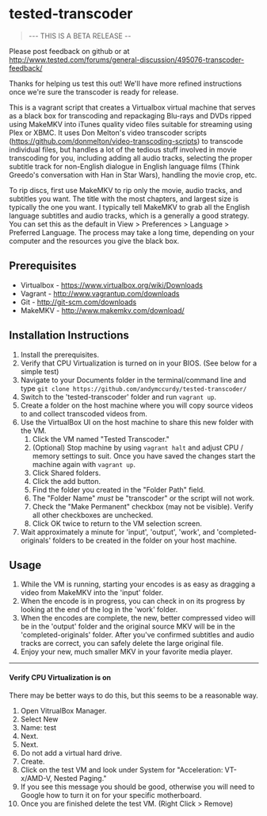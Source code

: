 # tested-transcoder
> --- THIS IS A BETA RELEASE --

Please post feedback on github or at http://www.tested.com/forums/general-discussion/495076-transcoder-feedback/

Thanks for helping us test this out! We'll have more refined instructions once we're sure the transcoder is ready for release.

This is a vagrant script that creates a Virtualbox virtual machine that serves as a black box for transcoding and repackaging Blu-rays and DVDs ripped using MakeMKV into iTunes quality video files suitable for streaming using Plex or XBMC. It uses Don Melton's video transcoder scripts (https://github.com/donmelton/video-transcoding-scripts) to transcode individual files, but handles a lot of the tedious stuff involved in movie transcoding for you, including adding all audio tracks, selecting the proper subtitle track for non-English dialogue in English language films (Think Greedo's conversation with Han in Star Wars), handling the movie crop, etc. 

To rip discs, first use MakeMKV to rip only the movie, audio tracks, and subtitles you want. The title with the most chapters, and largest size is typically the one you want. I typically tell MakeMKV to grab all the English language subtitles and audio tracks, which is a generally a good strategy. You can set this as the default in View > Preferences > Language > Preferred Language. The process may take a long time, depending on your computer and the resources you give the black box.

## Prerequisites

* Virtualbox - https://www.virtualbox.org/wiki/Downloads
* Vagrant - http://www.vagrantup.com/downloads
* Git - http://git-scm.com/downloads
* MakeMKV - http://www.makemkv.com/download/

## Installation Instructions

1. Install the prerequisites.
2. Verify that CPU Virtualization is turned on in your BIOS. (See below for a simple test)
3. Navigate to your Documents folder in the terminal/command line and type `git clone https://github.com/andymccurdy/tested-transcoder/`
4. Switch to the 'tested-transcoder' folder and run `vagrant up`.
5. Create a folder on the host machine where you will copy source videos to and collect transcoded videos from.
6. Use the VirtualBox UI on the host machine to share this new folder with the VM.
    1. Click the VM named "Tested Transcoder."
    2. (Optional) Stop machine by using `vagrant halt` and adjust CPU / memory settings to suit. Once you have saved the changes start the machine again with `vagrant up`.
    3. Click Shared folders.
    4. Click the add button.
    5. Find the folder you created in the "Folder Path" field.
    6. The "Folder Name" *must* be "transcoder" or the script will not work.
    7. Check the "Make Permanent" checkbox (may not be visible). Verify all other checkboxes are unchecked.
    8. Click OK twice to return to the VM selection screen.
8. Wait approximately a minute for 'input', 'output', 'work', and 'completed-originals' folders to be created in the folder on your host machine.

## Usage

1. While the VM is running, starting your encodes is as easy as dragging a video from MakeMKV into the 'input' folder.
2. When the encode is in progress, you can check in on its progress by looking at the end of the log in the 'work' folder.
3. When the encodes are complete, the new, better compressed video will be in the 'output' folder and the original source MKV will be in the 'completed-originals' folder. After you've confirmed subtitles and audio tracks are correct, you can safely delete the large original file.
4. Enjoy your new, much smaller MKV in your favorite media player.

---
#### Verify CPU Virtualization is on
There may be better ways to do this, but this seems to be a reasonable way.

1. Open VitrualBox Manager.
2. Select New
3. Name: test
4. Next.
5. Next.
5. Do not add a virtual hard drive.
6. Create.
7. Click on the test VM and look under System for "Acceleration: VT-x/AMD-V, Nested Paging."
8. If you see this message you should be good, otherwise you will need to Google how to turn it on for your specific motherboard.
9. Once you are finished delete the test VM. (Right Click > Remove)
